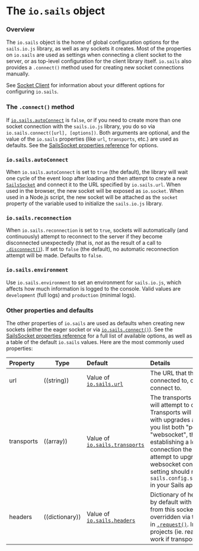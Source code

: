 # The `io.sails` object

### Overview

The `io.sails` object is the home of global configuration options for the `sails.io.js` library, as well as any sockets it creates.  Most of the properties on `io.sails` are used as settings when connecting a client socket to the server, or as top-level configuration for the client library itself.  `io.sails` also provides a `.connect()` method used for creating new socket connections manually.

See [Socket Client](https://sailsjs.com/documentation/reference/web-sockets/socket-client) for information about your different options for configuring `io.sails`.

### The `.connect()` method

If [`io.sails.autoConnect`](https://sailsjs.com/documentation/reference/web-sockets/socket-client/io-sails#?autoconnect) is `false`, or if you need to create more than one socket connection with the `sails.io.js` library, you do so via `io.sails.connect([url], [options])`.  Both arguments are optional, and the value of the `io.sails` properties (like `url`, `transports`, etc.) are used as defaults.  See the [SailsSocket properties reference](https://sailsjs.com/documentation/reference/web-sockets/socket-client/sails-socket/properties) for options.

### `io.sails.autoConnect`

When `io.sails.autoConnect` is set to `true` (the default), the library will wait one cycle of the event loop after loading and then attempt to create a new [`SailsSocket`](https://sailsjs.com/documentation/reference/web-sockets/socket-client/sails-socket) and connect it to the URL specified by `io.sails.url`.  When used in the browser, the new socket will be exposed as `io.socket`.  When used in a Node.js script, the new socket will be attached as the `socket` property of the variable used to initialize the `sails.io.js` library.

### `io.sails.reconnection`

When `io.sails.reconnection` is set to `true`, sockets will automatically (and continuously) attempt to reconnect to the server if they become disconnected unexpectedly (that is, _not_ as the result of a call to [`.disconnect()`](https://sailsjs.com/documentation/reference/web-sockets/socket-client/sails-socket/methods#?disconnect)).  If set to `false` (the default), no automatic reconnection attempt will be made.  Defaults to `false`.

### `io.sails.environment`

Use `io.sails.environment` to set an environment for `sails.io.js`, which affects how much information is logged to the console.  Valid values are `development` (full logs) and `production` (minimal logs).

### Other properties and defaults

The other properties of `io.sails` are used as defaults when creating new sockets (either the eager socket or via [`io.sails.connect()`](https://sailsjs.com/documentation/reference/web-sockets/socket-client/io-sails#?the-connect-method)).  See the [SailsSocket properties reference](https://sailsjs.com/documentation/reference/web-sockets/socket-client/sails-socket/properties) for a full list of available options, as well as a table of the default `io.sails` values.  Here are the most commonly used properties:

  Property          | Type       | Default   | Details
 :------------------ |----------|:--------- |:-------
 url                | ((string)) | Value of [`io.sails.url`](https://sailsjs.com/documentation/reference/web-sockets/socket-client/sails-socket/properties#?iosails-defaults) | The URL that the socket is connected to, or will attempt to connect to.
 transports         | ((array))  | Value of [`io.sails.transports`](https://sailsjs.com/documentation/reference/web-sockets/socket-client/sails-socket/properties#?iosails-defaults) | The transports that the socket will attempt to connect using.  Transports will be tried in order, with upgrades allowed: that is, if you list both "polling" and "websocket", then after establishing a long-polling connection the server will attempt to upgrade it to a websocket connection.  This setting should match the value of `sails.config.sockets.transports` in your Sails app.
 headers   | ((dictionary)) | Value of [`io.sails.headers`](https://sailsjs.com/documentation/reference/web-sockets/socket-client/sails-socket/properties#?iosails-defaults) | Dictionary of headers to be sent by default with every request from this socket.  Can be overridden via the `headers` option in [`.request()`](https://sailsjs.com/documentation/reference/web-sockets/socket-client/io-socket-request). In webpack based projects (ie. reactjs), it will only work if transport is "polling". 




<docmeta name="displayName" value="io.sails">
<docmeta name="pageType" value="property">
